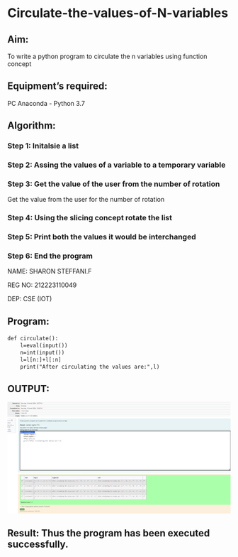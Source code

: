 # Circulate-the-values-of-N-variables
## Aim:
To write a python program to circulate the n variables using function concept
## Equipment’s required:
PC
Anaconda - Python 3.7
## Algorithm: 
### Step 1: Initalsie a list 
### Step 2: Assing the values of a variable to a temporary variable
### Step 3: Get the value of the user from the number of rotation
Get the value from the user for the number of rotation
### Step 4: Using the slicing concept rotate the list
### Step 5: Print both the values it would be interchanged
### Step 6: End the program

NAME: SHARON STEFFANI.F

REG NO: 212223110049

DEP: CSE (IOT)

## Program:
```
def circulate():
    l=eval(input())
    n=int(input())
    l=l[n:]+l[:n]
    print("After circulating the values are:",l)
```


## OUTPUT:

![alt text](<Screenshot 2024-04-09 174545-1.png>)

## Result: Thus the program has been executed successfully.


